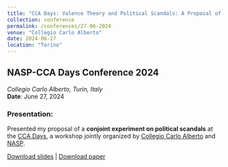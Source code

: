 ```yaml
---
title: "CCA Days: Valence Theory and Political Scandals: A Proposal of a Conjoint Experiment"
collection: conference
permalink: /conferences/27-06-2024
venue: "Collegio Carlo Alberto"
date: 2024-06-27
location: "Torino"
---
```


## NASP-CCA Days Conference 2024
*Collegio Carlo Alberto, Turin, Italy*  
**Date**: June 27, 2024  

### Presentation:
Presented my proposal of a **conjoint experiment on political scandals** at the [CCA Days](https://www.carloalberto.org/event/nasp-cca-days-2024-frontiers-of-methods-in-social-and-political-science/), a workshop jointly organized by [Collegio Carlo Alberto](https://www.carloalberto.org/) and
[NASP](https://www.nasp.eu/).
  
[Download slides](files\cca_days_pres.pdf) | [Download paper](path/to/paper.pdf)
